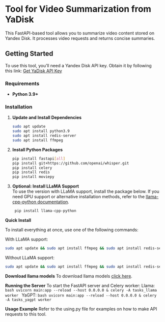 # Tool for Video Summarization from YaDisk

This FastAPI-based tool allows you to summarize video content stored on Yandex Disk. It processes video requests and returns concise summaries.

## Getting Started

To use this tool, you’ll need a Yandex Disk API key. Obtain it by following this link: [Get YaDisk API Key](https://oauth.yandex.ru/authorize?response_type=token&client_id=eebf0e9b08e8464a83ba35ae5c746cf5)

### Requirements
- **Python 3.9+**

### Installation

1. **Update and Install Dependencies**
    ```bash
   sudo apt update
   sudo apt install python3.9
   sudo apt install redis-server
   sudo apt install ffmpeg
    ```
2. **Install Python Packages**
    ```bash
    pip install fastapi[all]
    pip install git+https://github.com/openai/whisper.git
    pip install celery
    pip install redis
    pip install moviepy
    ```
3. **Optional: Install LLaMA Support**    
    To use the version with LLaMA support, install the package below. If you need GPU support or alternative installation methods, refer to the [llama-cpp-python documentation](https://github.com/abetlen/llama-cpp-python).
   ```bash
    pip install llama-cpp-python
    ```

   
**Quick Install**

To install everything at once, use one of the following commands:

With LLaMA support:
```bash
sudo apt update && sudo apt install ffmpeg && sudo apt install redis-server && pip install fastapi[all] git+https://github.com/openai/whisper.git celery redis moviepy llama-cpp-python
 ```
Without LLaMA support:
```bash
sudo apt update && sudo apt install ffmpeg && sudo apt install redis-server && pip install fastapi[all] git+https://github.com/openai/whisper.git celery redis moviepy
```

**Download llama models**
To download llama models [click here](https://huggingface.co/Apeellsin4ik/saiga_on_llama3).

**Running the Server**
    To start the FastAPI server and Celery worker:
    Llama:
    ```bash
        uvicorn main:app --reload --host 0.0.0.0 & celery -A tasks_llama worker
     ```
    YaGPT:
    ```bash
        uvicorn main:app --reload --host 0.0.0.0 & celery -A tasks_yagpt worker
     ```

**Usage Example**
    Refer to the using.py file for examples on how to make API requests to this tool.

